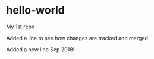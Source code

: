
# hello-world
My 1st repo

Added a line to see how changes are tracked and merged

Added a new line Sep 2018!
